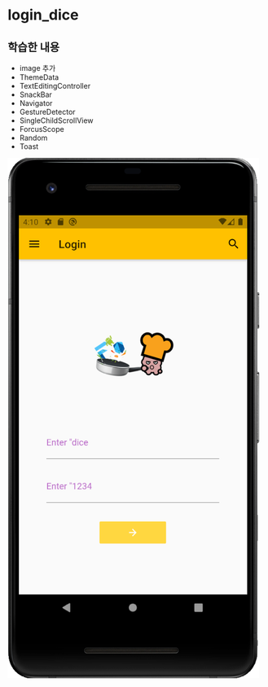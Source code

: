 # login_dice

## 학습한 내용

* image 추가
* ThemeData
* TextEditingController
* SnackBar
* Navigator
* GestureDetector
* SingleChildScrollView
* ForcusScope
* Random
* Toast

![app](README.assets/app.png)